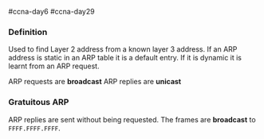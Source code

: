 #ccna-day6 #ccna-day29

### Definition
Used to find Layer 2 address from a known layer 3 address. 
If an ARP address is static in an ARP table it is a default entry.
If it is dynamic it is learnt from an ARP request.

ARP requests are **broadcast**
ARP replies are **unicast**

### Gratuitous ARP
ARP replies are sent without being requested. The frames are **broadcast** to `FFFF.FFFF.FFFF`.
